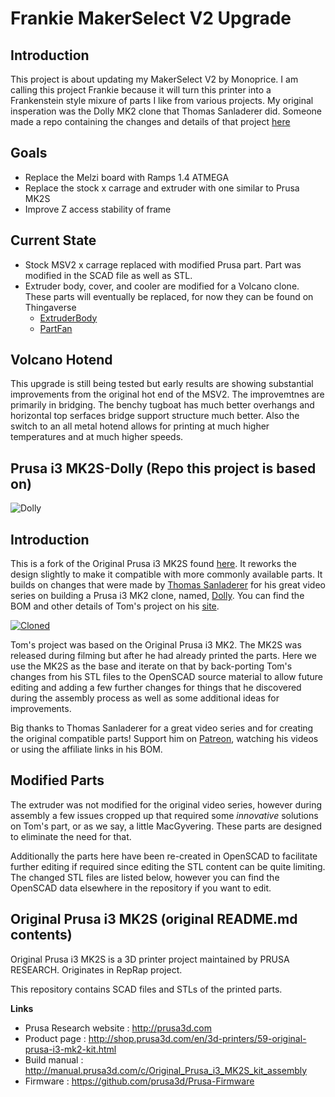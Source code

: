 # Frankie MakerSelect V2 Upgrade
## Introduction

This project is about updating my MakerSelect V2 by Monoprice. I am calling this project Frankie because it will turn this printer into a Frankenstein style mixure of parts I like from various projects. My original insperation was the Dolly MK2 clone that Thomas Sanladerer did. Someone made a repo containing the changes and details of that project [here](https://github.com/avolkov/Dolly-i3-M8-Rod-Z-Axis)

## Goals
 * Replace the Melzi board with Ramps 1.4 ATMEGA
 * Replace the stock x carrage and extruder with one similar to Prusa MK2S
 * Improve Z access stability of frame

## Current State
 * Stock MSV2 x carrage replaced with modified Prusa part. Part was modified in the SCAD file as well as STL.
 * Extruder body, cover, and cooler are modified for a Volcano clone. These parts will eventually be replaced, for now they can be found on Thingaverse
   * [ExtruderBody](https://www.thingiverse.com/thing:2117460)
   * [PartFan](https://www.thingiverse.com/thing:3910078)

## Volcano Hotend
This upgrade is still being tested but early results are showing substantial improvements from the original hot end of the MSV2. The improvemtnes are primarily in bridging. The benchy tugboat has much better overhangs and horizontal top serfaces bridge support structure much better. Also the switch to an all metal hotend allows for printing at much higher temperatures and at much higher speeds.

## Prusa i3 MK2S-Dolly (Repo this project is based on)

![Dolly](Images/Dolly.png)

## Introduction

This is a fork of the Original Prusa i3 MK2S found [here](https://github.com/prusa3d/Original-Prusa-i3/tree/MK2S). It reworks the design slightly to make it compatible with more commonly available parts. It builds on changes that were made by [Thomas Sanladerer](https://www.youtube.com/channel/UCb8Rde3uRL1ohROUVg46h1A) for his great video series on building a Prusa i3 MK2 clone, named, [Dolly](https://en.wikipedia.org/wiki/Dolly_%28sheep%29). You can find the BOM and other details of Tom's project on his [site](toms3d.org/dolly/).

[![Cloned](Images/Video.jpg)](https://www.youtube.com/playlist?list=PLDJMid0lOOYkdh8jCqIw7AFIHQiuKbSKZ)

Tom's project was based on the Original Prusa i3 MK2. The MK2S was released during filming but after he had already printed the parts. Here we use the MK2S as the base and iterate on that by back-porting Tom's changes from his STL files to the OpenSCAD source material to allow future editing and adding a few further changes for things that he discovered during the assembly process as well as some additional ideas for improvements.

Big thanks to Thomas Sanladerer for a great video series and for creating the original compatible parts! Support him on [Patreon](https://www.patreon.com/toms3dp), watching his videos or using the affiliate links in his BOM.

## Modified Parts

The extruder was not modified for the original video series, however during assembly a few issues cropped up that required some _innovative_ solutions on Tom's part, or as we say, a little MacGyvering. These parts are designed to eliminate the need for that.

Additionally the parts here have been re-created in OpenSCAD to facilitate further editing if required since editing the STL content can be quite limiting. The changed STL files are listed below, however you can find the OpenSCAD data elsewhere in the repository if you want to edit.

## Original Prusa i3 MK2S (original README.md contents)

Original Prusa i3 MK2S is a 3D printer project maintained by PRUSA RESEARCH.
Originates in RepRap project.

This repository contains SCAD files and STLs of the printed parts.

**Links**

 * Prusa Research website : http://prusa3d.com
 * Product page : http://shop.prusa3d.com/en/3d-printers/59-original-prusa-i3-mk2-kit.html
 * Build manual : http://manual.prusa3d.com/c/Original_Prusa_i3_MK2S_kit_assembly
 * Firmware : https://github.com/prusa3d/Prusa-Firmware
